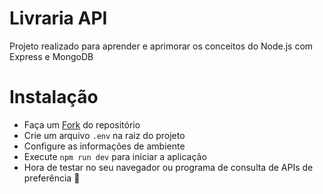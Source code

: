 # Livraria API
Projeto realizado para aprender e aprimorar os conceitos do Node.js com Express e MongoDB

# Instalação
- Faça um [Fork](https://github.com/victorluadev/node-library/fork) do repositório
- Crie um arquivo `.env` na raiz do projeto
- Configure as informações de ambiente
- Execute `npm run dev` para iniciar a aplicação
- Hora de testar no seu navegador ou programa de consulta de APIs de preferência 🚀
